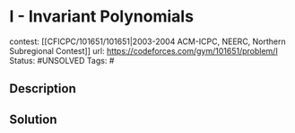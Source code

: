 # I - Invariant Polynomials

contest: [[CFICPC/101651/101651|2003-2004 ACM-ICPC, NEERC, Northern Subregional Contest]]
url: https://codeforces.com/gym/101651/problem/I
Status: #UNSOLVED
Tags: #

## Description

## Solution

